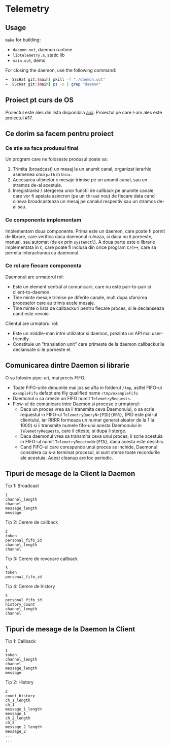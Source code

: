 # Telemetry

## Usage

`make` for building:
* `daemon.out`, daemon runtime
* `libtelemetry.a`, static lib
* `main.out`, demo

For closing the daemon, use the following command:
```bash
➜  SScHat git:(main) pkill -f "./daemon.out"
➜  SScHat git:(main) ps -x | grep "daemon"
```

## Proiect pt curs de OS

Proiectul este ales din lista disponibila [aici](https://cs.unibuc.ro/~pirofti/so/so-lab-proiect.pdf).
Proiectul pe care l-am ales este proiectul #17.

## Ce dorim sa facem pentru proiect

### Ce stie sa faca produsul final

Un program care ne foloseste produsul poate sa:
1. Trimita (broadcast) un mesaj la un anumit canal, organizat ierarhic asemenea unui `path` in `Unix`.
2. Accesarea ultimelor `x` mesaje trimise pe un anumit canal, sau un stramos de-al acestuia.
3. Inregistrarea / stergerea unor functii de callback pe anumite canale, care vor fi apelata asincron (pe un `thread` nou) de fiecare data cand cineva broadcasteaza un mesaj pe canalul respectiv sau un stramos de-al sau.

### Ce componente implementam

Implementam doua componente.
Prima este un daemon, care poate fi pornit de librare, care verifica daca daemonul ruleaza, si daca nu il porneste, manual, sau automat (de ex prin `systemctl`).
A doua parte este o librarie implementata in `C`, care poate fi inclusa din orice program `C/C++`, care sa permita interactiunea cu daemonul.

### Ce rol are fiecare componenta

Daemonul are urmatorul rol:
 * Este un element central al comunicarii, care nu este pair-to-pair ci client-to-daemon.
 * Tine minte mesaje trimise pe diferite canale, mult dupa sfarsirea proceselor care au trimis acele mesaje.
 * Tine minte o lista de callbackuri pentru fiecare proces, si le declanseaza cand este nevoie.

Clientul are urmatorul rol:
 * Este un middle-man intre utilizator si daemon, prezinta un API mai user-friendly.
 * Constituie un "translation unit" care primeste de la daemon callbackurile declansate si le porneste el.

## Comunicarea dintre Daemon si librarie

O sa folosim pipe-uri, mai precis FIFO.


* Toate FIFO-urile denumite mai jos se afla in folderul `/tmp`, astfel FIFO-ul `exampleFifo`
defapt are flly qualified name `/tmp/exampleFifo`
* Daemonul o sa creeze un FIFO numit `TelemetryRequests`.
* Flow-ul de comunicare intre Daemon si procese e urmatorul:
    * Daca un proces vrea sa ii transmita ceva Daemonului, o sa scrie requestul
      in FIFO-ul `TelemetryQueryNr{PID}{RRR}`, (PID este pid-ul clientului, iar RRRR formeaza un numar generat aleator de la 1 la 1000) si ii transmite numele fifo-ului acesta Daemonului in `TelemetryRequests`, care il citeste, si dupa il sterge.
    * Daca daemonul vrea sa transmita ceva unui proces, ii scrie acestuia in
      FIFO-ul numit `TelemetryReceiveNr{PID}`, daca acesta este deschis.
    * Cand FIFO-ul care corespunde unui proces se inchide, Daemonul considera ca s-a
      terminat procesul, si sunt sterse toate recordurile ale acestuia.
      Acest cleanup are loc periodic.

## Tipuri de mesage de la Client la Daemon

Tip 1: Broadcast

``` log
1
channel_length
channel
message_length
message
```

Tip 2: Cerere de callback

``` log
2
token
personal_fifo_id
channel_length
channel
```

Tip 3: Cerere de revocare callback

``` log
3
token
personal_fifo_id
```

Tip 4: Cerere de history
``` log
4
personal_fifo_id
history_count
channel_length
channel
```

## Tipuri de mesage de la Daemon la Client

Tip 1: Callback

``` log
1
token
channel_length
channel
message_length
message
```

Tip 2: History
``` log
2
count_history
ch_1_length
ch_1
message_1_length
message_1
ch_2_length
ch_2
message_2_length
message_2
...
...
```